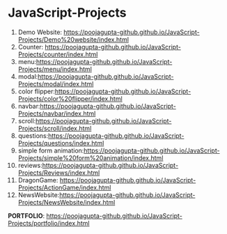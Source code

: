 # JavaScript-Projects
1. Demo Website: https://poojagupta-github.github.io/JavaScript-Projects/Demo%20website/index.html
2. Counter: https://poojagupta-github.github.io/JavaScript-Projects/counter/index.html
3. menu:https://poojagupta-github.github.io/JavaScript-Projects/menu/index.html
4. modal:https://poojagupta-github.github.io/JavaScript-Projects/modal/index.html
5. color flipper:https://poojagupta-github.github.io/JavaScript-Projects/color%20flipper/index.html
6. navbar:https://poojagupta-github.github.io/JavaScript-Projects/navbar/index.html
7. scroll:https://poojagupta-github.github.io/JavaScript-Projects/scroll/index.html
8. questions:https://poojagupta-github.github.io/JavaScript-Projects/questions/index.html
9. simple form animation:https://poojagupta-github.github.io/JavaScript-Projects/simple%20form%20animation/index.html
10. reviews:https://poojagupta-github.github.io/JavaScript-Projects/Reviews/index.html
11. DragonGame: https://poojagupta-github.github.io/JavaScript-Projects/ActionGame/index.html
12. NewsWebsite:https://poojagupta-github.github.io/JavaScript-Projects/NewsWebsite/index.html

**PORTFOLIO**: https://poojagupta-github.github.io/JavaScript-Projects/portfolio/index.html
